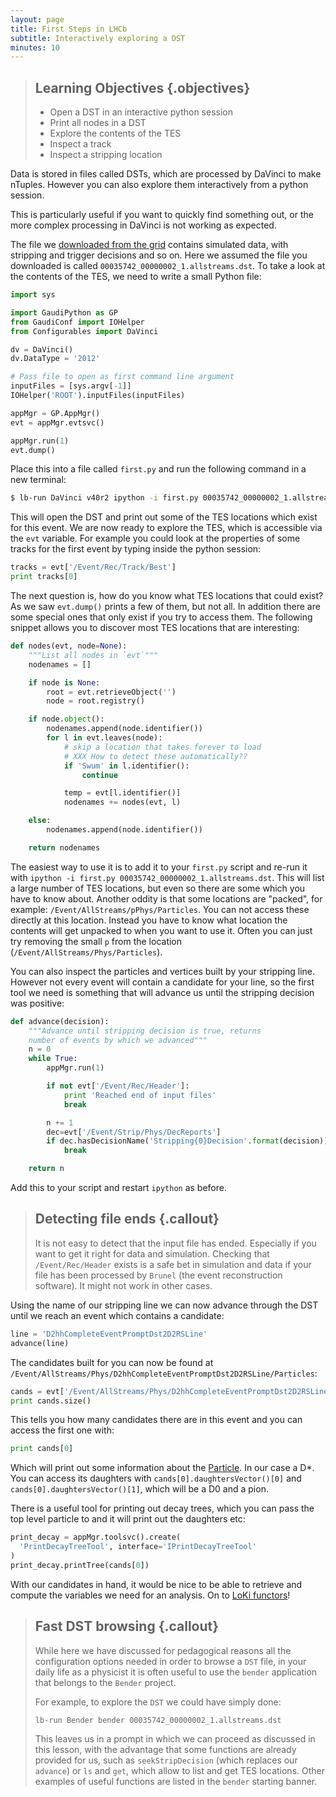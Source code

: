 ```yaml
---
layout: page
title: First Steps in LHCb
subtitle: Interactively exploring a DST
minutes: 10
---
```

> ## Learning Objectives {.objectives}
>
> * Open a DST in an interactive python session
> * Print all nodes in a DST
> * Explore the contents of the TES
> * Inspect a track
> * Inspect a stripping location 

Data is stored in files called DSTs, which are processed
by DaVinci to make nTuples. However you can also explore
them interactively from a python session.

This is particularly useful if you want to quickly find
something out, or the more complex processing in DaVinci
is not working as expected.

The file we [downloaded from the grid](files-from-grid.html)
contains simulated data, with stripping and trigger decisions
and so on. Here we assumed the file you downloaded is called `00035742_00000002_1.allstreams.dst`.
To take a look at the contents of the TES, we need to write a small
Python file:

```python
import sys

import GaudiPython as GP
from GaudiConf import IOHelper
from Configurables import DaVinci

dv = DaVinci()
dv.DataType = '2012'

# Pass file to open as first command line argument
inputFiles = [sys.argv[-1]]
IOHelper('ROOT').inputFiles(inputFiles)

appMgr = GP.AppMgr()
evt = appMgr.evtsvc()

appMgr.run(1)
evt.dump()
```

Place this into a file called `first.py` and run the following
command in a new terminal:

```bash
$ lb-run DaVinci v40r2 ipython -i first.py 00035742_00000002_1.allstreams.dst
```

This will open the DST and print out some of the TES locations
which exist for this event. We are now ready to explore the TES,
which is accessible via the `evt` variable. For example you could
look at the properties of some tracks for the first event by typing
inside the python session:

```python
tracks = evt['/Event/Rec/Track/Best']
print tracks[0]
```

The next question is, how do you know what TES locations that could
exist? As we saw `evt.dump()` prints a few of them, but not all. In
addition there are some special ones that only exist if you try to
access them. The following snippet allows you to discover most TES
locations that are interesting:

```python
def nodes(evt, node=None):
    """List all nodes in `evt`"""
    nodenames = []

    if node is None:
        root = evt.retrieveObject('')
        node = root.registry()

    if node.object():
        nodenames.append(node.identifier())
        for l in evt.leaves(node):
            # skip a location that takes forever to load
            # XXX How to detect these automatically??
            if 'Swum' in l.identifier():
                continue

            temp = evt[l.identifier()]
            nodenames += nodes(evt, l)

    else:
        nodenames.append(node.identifier())

    return nodenames
```

The easiest way to use it is to add it to your `first.py` script
and re-run it with `ipython -i first.py 00035742_00000002_1.allstreams.dst`.
This will list a large number of TES locations, but even so there
are some which you have to know about. Another oddity is that some
locations are "packed", for example: `/Event/AllStreams/pPhys/Particles`.
You can not access these directly at this location. Instead you
have to know what location the contents will get unpacked to when
you want to use it. Often you can just try removing the small `p`
from the location (`/Event/AllStreams/Phys/Particles`).

You can also inspect the particles and vertices built by your stripping
line. However not every event will contain a candidate for your line,
so the first tool we need is something that will advance us until
the stripping decision was positive:

```python
def advance(decision):
    """Advance until stripping decision is true, returns
    number of events by which we advanced"""
    n = 0
    while True:
        appMgr.run(1)

        if not evt['/Event/Rec/Header']:
            print 'Reached end of input files'
            break

        n += 1
        dec=evt['/Event/Strip/Phys/DecReports']
        if dec.hasDecisionName('Stripping{0}Decision'.format(decision)):
            break

    return n
```

Add this to your script and restart `ipython` as before.

> ## Detecting file ends {.callout}
>
> It is not easy to detect that the input file has ended. Especially
> if you want to get it right for data and simulation. Checking that
> `/Event/Rec/Header` exists is a safe bet in simulation and data if
> your file has been processed by `Brunel` (the event reconstruction
> software). It might not work in other cases.

Using the name of our stripping line we can now advance through the
DST until we reach an event which contains a candidate:

```python
line = 'D2hhCompleteEventPromptDst2D2RSLine'
advance(line)
```

The candidates built for you can now be found at `/Event/AllStreams/Phys/D2hhCompleteEventPromptDst2D2RSLine/Particles`:

```python
cands = evt['/Event/AllStreams/Phys/D2hhCompleteEventPromptDst2D2RSLine/Particles']
print cands.size()
```

This tells you how many candidates there are in this event and you can access the first
one with:

```python
print cands[0]
```

Which will print out some information about the [Particle](http://lhcb-release-area.web.cern.ch/LHCb-release-area/DOC/davinci/releases/v40r2/doxygen/d0/d13/class_l_h_cb_1_1_particle.html#details). In our case a D*. You can access its daughters with
`cands[0].daughtersVector()[0]` and `cands[0].daughtersVector()[1]`,
which will be a D0 and a pion.

There is a useful tool for printing out decay trees, which you can
pass the top level particle to and it will print out the daughters etc:

```python
print_decay = appMgr.toolsvc().create(
  'PrintDecayTreeTool', interface='IPrintDecayTreeTool'
)
print_decay.printTree(cands[0])
```

With our candidates in hand, it would be nice to be able to retrieve and 
compute the variables we need for an analysis. On to [LoKi 
functors](loki-functors.html)!

> ## Fast DST browsing {.callout}
>
> While here we have discussed for pedagogical reasons all the configuration
> options needed in order to browse a `DST` file, in your daily life as a
> physicist it is often useful to use the `bender` application that belongs to
> the `Bender` project.
>
> For example, to explore the `DST` we could have simply done:
>
> ```
> lb-run Bender bender 00035742_00000002_1.allstreams.dst
> ```
>
> This leaves us in a prompt in which we can proceed as discussed in this 
> lesson, with the advantage that some functions are already provided
> for us, such as `seekStripDecision` (which replaces our `advance`) or
> `ls` and `get`, which allow to list and get TES locations.
> Other examples of useful functions are listed in the `bender` starting
> banner.
